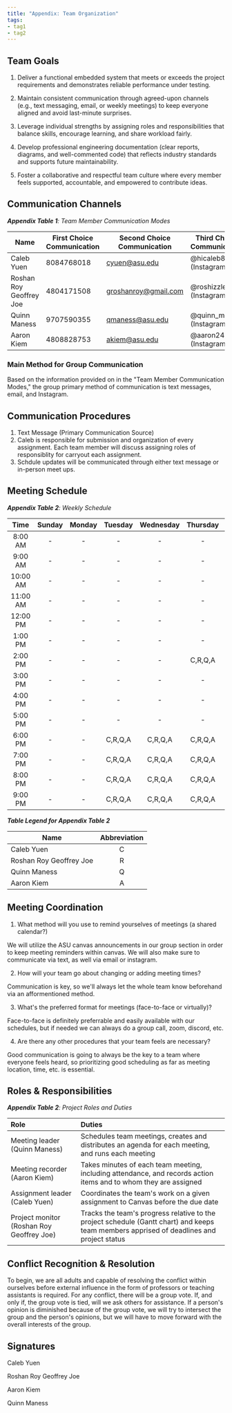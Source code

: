 ```yaml
---
title: "Appendix: Team Organization"
tags:
- tag1
- tag2
---
```


## Team Goals

1. Deliver a functional embedded system that meets or exceeds the project requirements and demonstrates reliable performance under testing.

2. Maintain consistent communication through agreed-upon channels (e.g., text  messaging, email, or weekly meetings) to keep everyone aligned and avoid last-minute surprises.

3. Leverage individual strengths by assigning roles and responsibilities that balance skills, encourage learning, and share workload fairly.

4. Develop professional engineering documentation (clear reports, diagrams, and well-commented code) that reflects industry standards and supports future maintainability.

5. Foster a collaborative and respectful team culture where every member feels supported, accountable, and empowered to contribute ideas.

## Communication Channels

_**Appendix Table 1**: Team Member Communication Modes_

|Name                 | First Choice Communication | Second Choice Communication | Third Choice Communication |
|---------------------|----------------------------|-----------------------------|----------------------------|
|Caleb Yuen           |      8084768018       |            cyuen@asu.edu            |       @hicaleb808 (Instagram)       |
|Roshan Roy Geoffrey Joe | 4804171508 | groshanroy@gmail.com | @roshizzle64 (Instagram) |
|Quinn Maness |  9707590355 | qmaness@asu.edu | @quinn_maness (Instagram) |
|Aaron Kiem |  4808828753 | akiem@asu.edu | @aaron24690 (Instagram) |

### Main Method for Group Communication

Based on the information provided on in the "Team Member Communication Modes," the group primary method of communication is text messages, email, and Instagram.
 
## Communication Procedures

1. Text Message (Primary Communication Source)
2. Caleb is responsible for submission and organization of every assignment. Each team member will discuss assigning roles of responsiblity for carryout each assignment.
3. Schdule updates will be communicated through either text message or in-person meet ups.

## Meeting Schedule

_**Appendix Table 2**: Weekly Schedule_

| Time | Sunday | Monday | Tuesday | Wednesday | Thursday | Friday | Saturday |
| :------: | :----: | :----: | :----: | :----: | :----: | :----: | :-----: |
| 8:00 AM | - | - | - | - | - | - | - |
| 9:00 AM | - | - | - | - | - | - | - |
| 10:00 AM | - | - | - | - | - | - | - |
| 11:00 AM | - | - | - | - | - | - | - |
| 12:00 PM | - | - | - | - | - | - | - |
| 1:00 PM | - | - | - | - | - | - | - |
| 2:00 PM | - | - | - | - | C,R,Q,A | - | - |
| 3:00 PM | - | - | - | - | - | - | - |
| 4:00 PM | - | - | - | - | - | - | - |
| 5:00 PM | - | - | - | - | - | - | - |
| 6:00 PM | - | - | C,R,Q,A | C,R,Q,A | C,R,Q,A | - | - |
| 7:00 PM | - | - | C,R,Q,A | C,R,Q,A | C,R,Q,A | - | - |
| 8:00 PM | - | - | C,R,Q,A | C,R,Q,A | C,R,Q,A | - | - |
| 9:00 PM | - | - | C,R,Q,A | C,R,Q,A | C,R,Q,A | - | - |

_**Table Legend for Appendix Table 2**_

| Name | Abbreviation |
| ----- | :------: |
| Caleb Yuen | C |
| Roshan Roy Geoffrey Joe | R |
| Quinn Maness | Q |
| Aaron Kiem | A |


## Meeting Coordination

1. What method will you use to remind yourselves of meetings (a shared calendar?) 

We will utilize the ASU canvas announcements in our group section in order to keep meeting reminders within canvas. We will also make sure to communicate via text, as well via email or instagram.

2. How will your team go about changing or adding meeting times?

Communication is key, so we'll always let the whole team know beforehand via an afformentioned method.

3. What's the preferred format for meetings (face-to-face or virtually)?

Face-to-face is definitely preferrable and easily available with our schedules, but if needed we can always do a group call, zoom, discord, etc.

4. Are there any other procedures that your team feels are necessary?

Good communication is going to always be the key to a team where everyone feels heard, so prioritizing good scheduling as far as meeting location, time, etc. is essential.


## Roles & Responsibilities

_**Appendix Table 2**: Project Roles and Duties_

| **Role**          | **Duties**                                                                                                                                |
| :---------------- | :---------------------------------------------------------------------------------------------------------------------------------------- |
| Meeting leader (Quinn Maness) | Schedules team meetings, creates and distributes an agenda for each meeting, and runs each meeting                                        |
| Meeting recorder (Aaron Kiem) | Takes minutes of each team meeting, including attendance, and records action items and to whom they are assigned                          |
| Assignment leader (Caleb Yuen) | Coordinates the team's work on a given assignment to Canvas before the due date                                                           |
| Project monitor (Roshan Roy Geoffrey Joe) | Tracks the team's progress relative to the project schedule (Gantt chart) and keeps team members apprised of deadlines and project status |

## Conflict Recognition & Resolution

To begin, we are all adults and capable of resolving the conflict within ourselves before external influence in the form of professors or teaching assistants is required. For any conflict, there will be a group vote. If, and only if, the group vote is tied, will we ask others for assistance. If a person's opinion is diminished because of the group vote, we will try to intersect the group and the person's opinions, but we will have to move forward with the overall interests of the group.


## Signatures

Caleb Yuen

Roshan Roy Geoffrey Joe

Aaron Kiem

Quinn Maness
